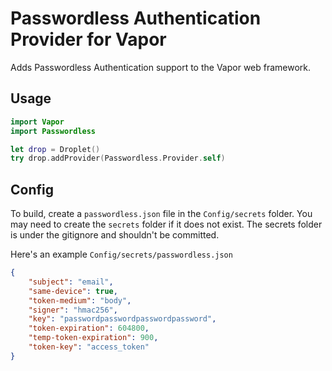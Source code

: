 # Passwordless Authentication Provider for Vapor

Adds Passwordless Authentication support to the Vapor web framework.

## Usage

```swift
import Vapor
import Passwordless

let drop = Droplet()
try drop.addProvider(Passwordless.Provider.self)
```

## Config

To build, create a `passwordless.json` file in the `Config/secrets` folder.
You may need to create the `secrets` folder if it does not exist. The secrets
folder is under the gitignore and shouldn't be committed.

Here's an example `Config/secrets/passwordless.json`

```json
{
    "subject": "email",
    "same-device": true,
    "token-medium": "body",
    "signer": "hmac256",
    "key": "passwordpasswordpasswordpassword",
    "token-expiration": 604800,
    "temp-token-expiration": 900,
    "token-key": "access_token"
}
```
